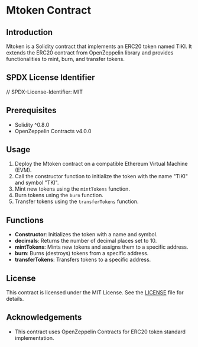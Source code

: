 # Mtoken Contract

## Introduction
Mtoken is a Solidity contract that implements an ERC20 token named TIKI. It extends the ERC20 contract from OpenZeppelin library and provides functionalities to mint, burn, and transfer tokens.

## SPDX License Identifier
// SPDX-License-Identifier: MIT

## Prerequisites
- Solidity ^0.8.0
- OpenZeppelin Contracts v4.0.0

## Usage
1. Deploy the Mtoken contract on a compatible Ethereum Virtual Machine (EVM).
2. Call the constructor function to initialize the token with the name "TIKI" and symbol "TKI".
3. Mint new tokens using the `mintTokens` function.
4. Burn tokens using the `burn` function.
5. Transfer tokens using the `transferTokens` function.

## Functions
- **Constructor**: Initializes the token with a name and symbol.
- **decimals**: Returns the number of decimal places set to 10.
- **mintTokens**: Mints new tokens and assigns them to a specific address.
- **burn**: Burns (destroys) tokens from a specific address.
- **transferTokens**: Transfers tokens to a specific address.

## License
This contract is licensed under the MIT License. See the [LICENSE](LICENSE) file for details.

## Acknowledgements
- This contract uses OpenZeppelin Contracts for ERC20 token standard implementation.
